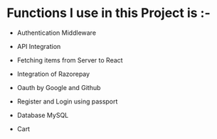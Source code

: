 # Functions I use in this Project is :-

- Authentication Middleware

- API Integration

- Fetching items from Server to React

- Integration of Razorepay 

- Oauth by Google and Github

- Register and Login using passport

- Database MySQL

- Cart 